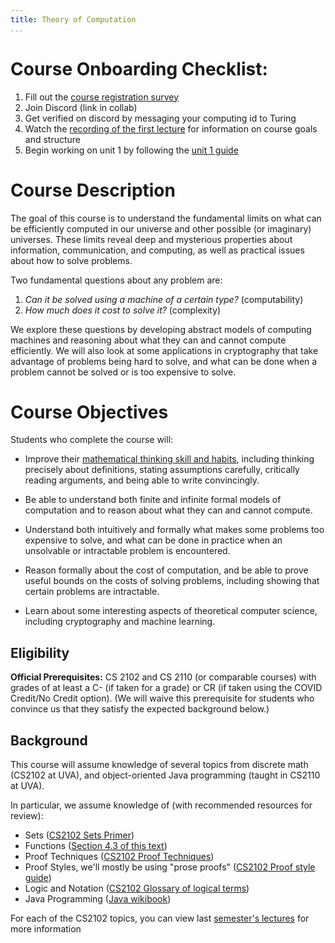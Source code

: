 ```yaml
---
title: Theory of Computation
...
```


# Course Onboarding Checklist:

1. Fill out the [course registration survey](https://docs.google.com/forms/d/e/1FAIpQLSfJAitJqWnDbxuipe_uLUowT3NnlEogTVsRRYc_zEwVj-7T1A/viewform?usp=sf_link)
1. Join Discord (link in collab)
1. Get verified on discord by messaging your computing id to Turing
1. Watch the [recording of the first lecture]() for information on course goals and structure
1. Begin working on unit 1 by following the [unit 1 guide](unit1.html)

# Course Description

  The goal of this course is to understand the
  fundamental limits on what can be efficiently computed in our
  universe and other possible (or imaginary) universes. These limits
  reveal deep and mysterious properties about information,
  communication, and computing, as well as practical issues about how
  to solve problems.


Two fundamental questions about any problem are:
 
 1. _Can it be solved using a machine of a certain type?_ (computability)
 2. _How much does it cost to solve it?_ (complexity)
 
We explore these questions by developing abstract models of computing
machines and reasoning about what they can and cannot compute
efficiently.  We will also look at some applications in cryptography
that take advantage of problems being hard to solve, and what can be
done when a problem cannot be solved or is too expensive to solve.

# Course Objectives

Students who complete the course will:

- Improve their [mathematical thinking skill and
  habits](https://medium.com/@jeremyjkun/habits-of-highly-mathematical-people-b719df12d15e),
  including thinking precisely about definitions, stating assumptions
  carefully, critically reading arguments, and being able to write
  convincingly.

- Be able to understand both finite and infinite formal models of computation and to reason about what they can and cannot compute.
- Understand both intuitively and formally what makes some problems too expensive to solve, and what can be done in practice when an unsolvable or intractable problem is encountered.
- Reason formally about the cost of computation, and be able to prove useful bounds on the costs of solving problems, including showing that certain problems are intractable.
- Learn about some interesting aspects of theoretical computer science, including cryptography and machine learning.


## Eligibility

**Official Prerequisites:** CS 2102 and CS 2110 (or comparable
  courses) with grades of at least a C- (if taken for a grade) or CR (if taken using the COVID Credit/No Credit option). (We will waive this
  prerequisite for students who convince us that they satisfy the
  expected background below.)
  

## Background

This course will assume knowledge of several topics from discrete math (CS2102 at UVA), and object-oriented Java programming (taught in CS2110 at UVA).

In particular, we assume knowledge of (with recommended resources for review):

- Sets ([CS2102 Sets Primer](http://www.cs.virginia.edu/luther/DMT1/S2020/sets.html))
- Functions ([Section 4.3 of this text](http://www.cs.virginia.edu/luther/DMT1/S2020/files/mcs.pdf))
- Proof Techniques ([CS2102 Proof Techniques](http://www.cs.virginia.edu/luther/DMT1/S2020/techniques-q8.html))
- Proof Styles, we'll mostly be using "prose proofs" ([CS2102 Proof style guide](http://www.cs.virginia.edu/luther/DMT1/S2020/proofs.html))
- Logic and Notation ([CS2102 Glossary of logical terms](http://www.cs.virginia.edu/luther/DMT1/S2020/glossary.html))
- Java Programming ([Java wikibook](https://en.wikibooks.org/wiki/Java_Programming))

For each of the CS2102 topics, you can view last [semester's lectures](http://www.cs.virginia.edu/luther/DMT1/F2019/schedule.html) for more information









